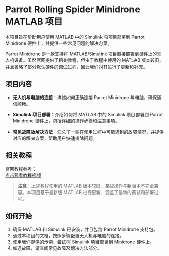 # Parrot Rolling Spider Minidrone MATLAB 项目

本项目旨在帮助用户使用 MATLAB 中的 Simulink 将项目部署到 Parrot Minidrone 硬件上，并提供一些常见问题的解决方案。

Parrot Minidrone 是一款支持将 MATLAB/Simulink 项目直接部署到硬件上的无人机设备。虽然官网提供了相关教程，但由于教程中使用的 MATLAB 版本较旧，并且省略了部分默认硬件的调试过程，因此我们对其进行了更新和补充。

## 项目内容

- **无人机与电脑的连接**：详述如何正确连接 Parrot Minidrone 与电脑，确保通信顺畅。
  
- **Simulink 项目部署**：介绍如何将 MATLAB 中的 Simulink 项目部署到 Parrot Minidrone 硬件上，包括详细的操作步骤和注意事项。
  
- **常见故障及解决方法**：汇总了一些在使用过程中可能遇到的故障情况，并提供对应的解决方案，帮助用户快速排除问题。

## 相关教程

官网教程参考：  
[点击观看教程视频](https://www.bilibili.com/video/BV1R4411V7F3/)

> **注意**：上述教程使用的 MATLAB 版本较旧，某些操作与新版本不完全兼容。本项目基于最新版 MATLAB 进行更新，涵盖了最新的调试和部署过程。

## 如何开始

1. 确保 MATLAB 和 Simulink 已安装，并且包含 Parrot Minidrone 支持包。
2. 通过本项目的文档，按照步骤配置无人机与电脑的连接。
3. 使用我们提供的示例，尝试将 Simulink 项目部署到 Minidrone 硬件上。
4. 如遇故障，请查阅常见故障及解决方法部分。
